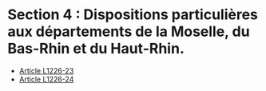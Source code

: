 # Section 4 : Dispositions particulières aux départements de la Moselle, du Bas-Rhin et du Haut-Rhin.

* [Article L1226-23](./LEGIARTI000018764625.md)
* [Article L1226-24](./LEGIARTI000018764627.md)
